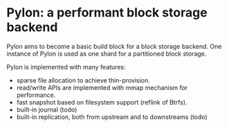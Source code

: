 # Pylon: a performant block storage backend

Pylon aims to become a basic build block for a block storage backend. One instance of 
Pylon is used as one shard for a partitioned block storage.

Pylon is implemented with many features:
- sparse file allocation to achieve thin-provision.
- read/write APIs are implemented with mmap mechanism for performance.
- fast snapshot based on filesystem support (reflink of Btrfs).
- built-in journal (todo)
- built-in replication, both from upstream and to downstreams (todo)


